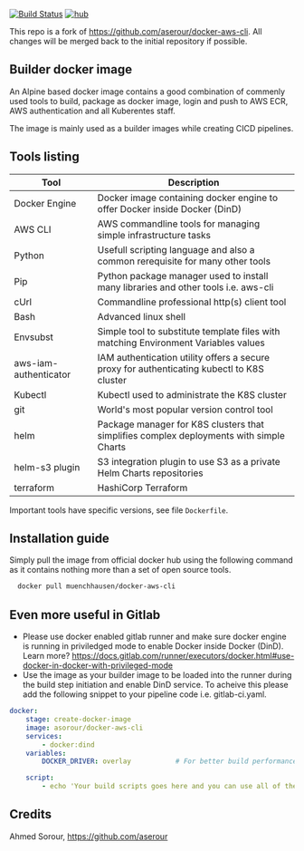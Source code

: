 [![Build Status](https://travis-ci.com/muenchhausen/docker-aws-cli.svg?branch=master)](https://travis-ci.com/muenchhausen/docker-aws-cli) [![hub](https://img.shields.io/docker/pulls/muenchhausen/docker-aws-cli.svg)](https://hub.docker.com/r/muenchhausen/docker-aws-cli/)

This repo is a fork of https://github.com/aserour/docker-aws-cli. All changes will be merged back to the initial repository if possible.

## Builder docker image 


An Alpine based docker image contains a good combination of commenly used tools to build, package as docker image, login and push to AWS ECR, AWS authentication and all Kuberentes staff.

The image is mainly used as a builder images while creating CICD pipelines.

## Tools listing

|Tool                   |Description                                                                               |
|-----------------------|------------------------------------------------------------------------------------------|
|Docker Engine          |Docker image containing docker engine to offer Docker inside Docker (DinD)                |
|AWS CLI                |AWS commandline tools for managing simple infrastructure tasks                            |
|Python                 |Usefull scripting language and also a common rerequisite for many other tools             |
|Pip                    |Python package manager used to install many libraries and other tools i.e. aws-cli        |
|cUrl                   |Commandline professional http(s) client tool                                              |
|Bash                   |Advanced linux shell                                                                      |
|Envsubst               |Simple tool to substitute template files with matching Environment Variables values       |
|aws-iam-authenticator  |IAM authentication utility offers a secure proxy for authenticating kubectl to K8S cluster|
|Kubectl                |Kubectl used to administrate the K8S cluster                                              |
|git                    |World's most popular version control tool                                                 |
|helm                   |Package manager for K8S clusters that simplifies complex deployments with simple Charts   |
|helm-s3 plugin         |S3 integration plugin to use S3 as a private Helm Charts repositories                     |
|terraform              |HashiCorp Terraform                                                                       |

Important tools have specific versions, see file ```Dockerfile```.

## Installation guide

Simply pull the image from official docker hub using the following command as it contains nothing more than a set of open source tools.

```sh
  docker pull muenchhausen/docker-aws-cli
```

## Even more useful in Gitlab

- Please use docker enabled gitlab runner and make sure docker engine is running in priviledged mode to enable Docker inside Docker (DinD). Learn more? https://docs.gitlab.com/runner/executors/docker.html#use-docker-in-docker-with-privileged-mode
- Use the image as your builder image to be loaded into the runner during the build step initiation and enable DinD service. To acheive this please add the following snippet to your pipeline code i.e. gitlab-ci.yaml.

```yaml
docker:
    stage: create-docker-image
    image: asorour/docker-aws-cli
    services:
        - docker:dind
    variables:
        DOCKER_DRIVER: overlay           # For better build performance

    script:
        - echo 'Your build scripts goes here and you can use all of the above toolset'
```

## Credits

Ahmed Sorour, https://github.com/aserour
